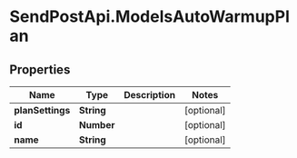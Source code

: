 # SendPostApi.ModelsAutoWarmupPlan

## Properties
Name | Type | Description | Notes
------------ | ------------- | ------------- | -------------
**planSettings** | **String** |  | [optional] 
**id** | **Number** |  | [optional] 
**name** | **String** |  | [optional] 


